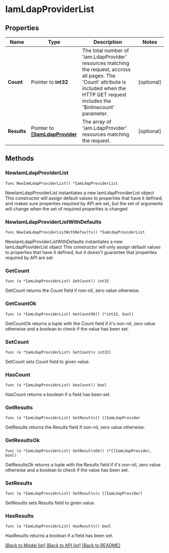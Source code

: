 # IamLdapProviderList

## Properties

Name | Type | Description | Notes
------------ | ------------- | ------------- | -------------
**Count** | Pointer to **int32** | The total number of &#39;iam.LdapProvider&#39; resources matching the request, accross all pages. The &#39;Count&#39; attribute is included when the HTTP GET request includes the &#39;$inlinecount&#39; parameter. | [optional] 
**Results** | Pointer to [**[]IamLdapProvider**](iam.LdapProvider.md) | The array of &#39;iam.LdapProvider&#39; resources matching the request. | [optional] 

## Methods

### NewIamLdapProviderList

`func NewIamLdapProviderList() *IamLdapProviderList`

NewIamLdapProviderList instantiates a new IamLdapProviderList object
This constructor will assign default values to properties that have it defined,
and makes sure properties required by API are set, but the set of arguments
will change when the set of required properties is changed

### NewIamLdapProviderListWithDefaults

`func NewIamLdapProviderListWithDefaults() *IamLdapProviderList`

NewIamLdapProviderListWithDefaults instantiates a new IamLdapProviderList object
This constructor will only assign default values to properties that have it defined,
but it doesn't guarantee that properties required by API are set

### GetCount

`func (o *IamLdapProviderList) GetCount() int32`

GetCount returns the Count field if non-nil, zero value otherwise.

### GetCountOk

`func (o *IamLdapProviderList) GetCountOk() (*int32, bool)`

GetCountOk returns a tuple with the Count field if it's non-nil, zero value otherwise
and a boolean to check if the value has been set.

### SetCount

`func (o *IamLdapProviderList) SetCount(v int32)`

SetCount sets Count field to given value.

### HasCount

`func (o *IamLdapProviderList) HasCount() bool`

HasCount returns a boolean if a field has been set.

### GetResults

`func (o *IamLdapProviderList) GetResults() []IamLdapProvider`

GetResults returns the Results field if non-nil, zero value otherwise.

### GetResultsOk

`func (o *IamLdapProviderList) GetResultsOk() (*[]IamLdapProvider, bool)`

GetResultsOk returns a tuple with the Results field if it's non-nil, zero value otherwise
and a boolean to check if the value has been set.

### SetResults

`func (o *IamLdapProviderList) SetResults(v []IamLdapProvider)`

SetResults sets Results field to given value.

### HasResults

`func (o *IamLdapProviderList) HasResults() bool`

HasResults returns a boolean if a field has been set.


[[Back to Model list]](../README.md#documentation-for-models) [[Back to API list]](../README.md#documentation-for-api-endpoints) [[Back to README]](../README.md)


